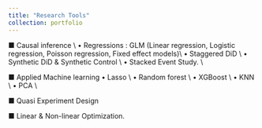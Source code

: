 ```yaml
---
title: "Research Tools"
collection: portfolio
---
```


■ Causal inference \\
    • Regressions : GLM (Linear regression, Logistic regression, Poisson regression, Fixed effect models)\\
    • Staggered DiD \\
    • Synthetic DiD & Synthetic Control \\
    • Stacked Event Study. \\
  
■ Applied Machine learning 
    • Lasso \\
    • Random forest \\
    • XGBoost \\
    • KNN \\
    • PCA \\
  
■ Quasi Experiment Design 

■ Linear & Non-linear Optimization.
